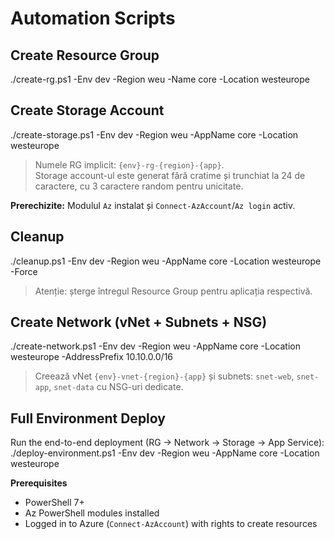 # Automation Scripts

## Create Resource Group
./create-rg.ps1 -Env dev -Region weu -Name core -Location westeurope


## Create Storage Account
./create-storage.ps1 -Env dev -Region weu -AppName core -Location westeurope

> Numele RG implicit: `{env}-rg-{region}-{app}`.  
> Storage account-ul este generat fără cratime și trunchiat la 24 de caractere, cu 3 caractere random pentru unicitate.

**Prerechizite:** Modulul `Az` instalat și `Connect-AzAccount`/`Az login` activ.


## Cleanup
./cleanup.ps1 -Env dev -Region weu -AppName core -Location westeurope -Force

> Atenție: șterge întregul Resource Group pentru aplicația respectivă.


## Create Network (vNet + Subnets + NSG)
./create-network.ps1 -Env dev -Region weu -AppName core -Location westeurope -AddressPrefix 10.10.0.0/16

> Creează vNet `{env}-vnet-{region}-{app}` și subnets: `snet-web`, `snet-app`, `snet-data` cu NSG-uri dedicate.

## Full Environment Deploy
Run the end-to-end deployment (RG → Network → Storage → App Service):
./deploy-environment.ps1 -Env dev -Region weu -AppName core -Location westeurope


**Prerequisites**
- PowerShell 7+
- Az PowerShell modules installed
- Logged in to Azure (`Connect-AzAccount`) with rights to create resources


